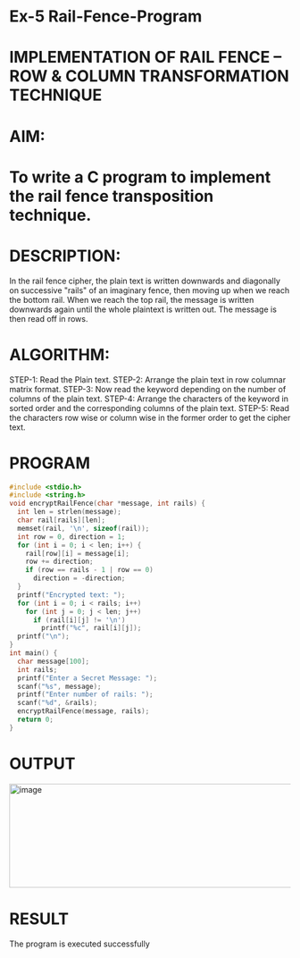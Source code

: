 # Ex-5 Rail-Fence-Program

# IMPLEMENTATION OF RAIL FENCE – ROW & COLUMN TRANSFORMATION TECHNIQUE

# AIM:
# To write a C program to implement the rail fence transposition technique.

# DESCRIPTION:
In the rail fence cipher, the plain text is written downwards and diagonally on successive "rails" of an imaginary fence, then moving up when we reach the bottom rail. When we reach the top rail, the message is written downwards again until the whole plaintext is written out. The message is then read off in rows.

# ALGORITHM:
STEP-1: Read the Plain text.
STEP-2: Arrange the plain text in row columnar matrix format.
STEP-3: Now read the keyword depending on the number of columns of the plain text.
STEP-4: Arrange the characters of the keyword in sorted order and the corresponding columns of the plain text.
STEP-5: Read the characters row wise or column wise in the former order to get the cipher text.

# PROGRAM
~~~c
#include <stdio.h>
#include <string.h>
void encryptRailFence(char *message, int rails) {
  int len = strlen(message);
  char rail[rails][len];
  memset(rail, '\n', sizeof(rail));
  int row = 0, direction = 1;
  for (int i = 0; i < len; i++) {
    rail[row][i] = message[i];
    row += direction;
    if (row == rails - 1 | row == 0)
      direction = -direction;
  }
  printf("Encrypted text: ");
  for (int i = 0; i < rails; i++)
    for (int j = 0; j < len; j++)
      if (rail[i][j] != '\n')
        printf("%c", rail[i][j]);
  printf("\n");
}
int main() {
  char message[100];
  int rails;
  printf("Enter a Secret Message: ");
  scanf("%s", message);
  printf("Enter number of rails: ");
  scanf("%d", &rails);
  encryptRailFence(message, rails);
  return 0;
}
~~~
# OUTPUT
<img width="639" height="186" alt="image" src="https://github.com/user-attachments/assets/90e4e0c1-bc8b-42ca-9db6-668b085ee2b3" />

# RESULT
The program is executed successfully
